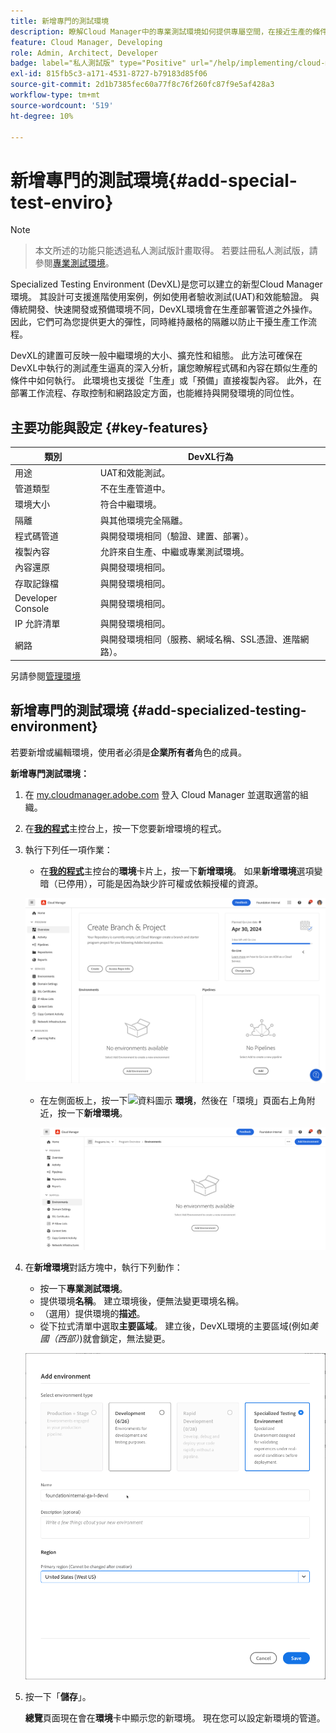 ```yaml
---
title: 新增專門的測試環境
description: 瞭解Cloud Manager中的專業測試環境如何提供專屬空間，在接近生產的條件下驗證功能，適用於壓力測試和進階部署前檢查。
feature: Cloud Manager, Developing
role: Admin, Architect, Developer
badge: label="私人測試版" type="Positive" url="/help/implementing/cloud-manager/release-notes/current.md#gitlab-bitbucket"
exl-id: 815fb5c3-a171-4531-8727-b79183d85f06
source-git-commit: 2d1b7385fec60a77f8c76f260fc87f9e5af428a3
workflow-type: tm+mt
source-wordcount: '519'
ht-degree: 10%

---
```


# 新增專門的測試環境{#add-special-test-enviro}

>[!NOTE]
>
>>本文所述的功能只能透過私人測試版計畫取得。 若要註冊私人測試版，請參閱[專業測試環境](/help/implementing/cloud-manager/release-notes/current.md#specialized-test-environment)。

Specialized Testing Environment (DevXL)是您可以建立的新型Cloud Manager環境。 其設計可支援進階使用案例，例如使用者驗收測試(UAT)和效能驗證。 與傳統開發、快速開發或預備環境不同，DevXL環境會在生產部署管道之外操作。 因此，它們可為您提供更大的彈性，同時維持嚴格的隔離以防止干擾生產工作流程。

DevXL的建置可反映一般中繼環境的大小、擴充性和組態。 此方法可確保在DevXL中執行的測試產生逼真的深入分析，讓您瞭解程式碼和內容在類似生產的條件中如何執行。 此環境也支援從「生產」或「預備」直接複製內容。 此外，在部署工作流程、存取控制和網路設定方面，也能維持與開發環境的同位性。

## 主要功能與設定 {#key-features}

| 類別 | DevXL行為 |
| --- | --- |
| 用途 | UAT和效能測試。 |
| 管道類型 | 不在生產管道中。 |
| 環境大小 | 符合中繼環境。 |
| 隔離 | 與其他環境完全隔離。 |
| 程式碼管道 | 與開發環境相同（驗證、建置、部署）。 |
| 複製內容 | 允許來自生產、中繼或專業測試環境。 |
| 內容還原 | 與開發環境相同。 |
| 存取記錄檔 | 與開發環境相同。 |
| Developer Console | 與開發環境相同。 |
| IP 允許清單 | 與開發環境相同。 |
| 網路 | 與開發環境相同（服務、網域名稱、SSL憑證、進階網路）。 |

另請參閱[管理環境](/help/implementing/cloud-manager/manage-environments.md)

## 新增專門的測試環境 {#add-specialized-testing-environment}

若要新增或編輯環境，使用者必須是&#x200B;**企業所有者**&#x200B;角色的成員。

**新增專門測試環境：**

1. 在 [my.cloudmanager.adobe.com](https://my.cloudmanager.adobe.com/) 登入 Cloud Manager 並選取適當的組織。

1. 在&#x200B;**[我的程式](/help/implementing/cloud-manager/navigation.md#my-programs)**&#x200B;主控台上，按一下您要新增環境的程式。

1. 執行下列任一項作業：

   * 在&#x200B;**[我的程式](/help/implementing/cloud-manager/navigation.md#my-programs)**&#x200B;主控台的&#x200B;**環境**&#x200B;卡片上，按一下&#x200B;**新增環境**。
如果**新增環境**&#x200B;選項變暗（已停用），可能是因為缺少許可權或依賴授權的資源。

   ![環境卡](assets/no-environments.png)

   * 在左側面板上，按一下![資料圖示](https://spectrum.adobe.com/static/icons/workflow_18/Smock_Data_18_N.svg) **環境**，然後在「環境」頁面右上角附近，按一下&#x200B;**新增環境**。

     ![「環境」索引標籤](assets/environments-tab.png)

1. 在&#x200B;**新增環境**&#x200B;對話方塊中，執行下列動作：

   * 按一下&#x200B;**專業測試環境**。
   * 提供環境&#x200B;**名稱**。 建立環境後，便無法變更環境名稱。
   * （選用）提供環境的&#x200B;**描述**。
   * 從下拉式清單中選取&#x200B;**主要區域**。 建立後，DevXL環境的主要區域(例如&#x200B;*美國（西部）*)就會鎖定，無法變更。

   ![Add environment dialog box with Specialized Testing Environment radio button selected](assets/specialized-test-environment.png)

1. 按一下「**儲存**」。

   **總覽**&#x200B;頁面現在會在&#x200B;**環境**&#x200B;卡中顯示您的新環境。 現在您可以設定新環境的管道。
